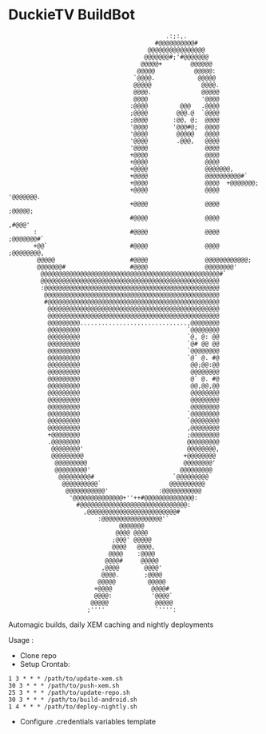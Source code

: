 # DuckieTV BuildBot #
                                                                                      
                                                                                      
                                                .:;:,.                                
                                             #@@@@@@@@@@#                             
                                           @@@@@@@@@@@@@@@@                           
                                          @@@@@@@#;'#@@@@@@@                          
                                         @@@@@+        @@@@@@                         
                                        @@@@@           @@@@@:                        
                                       `@@@@.            @@@@@                        
                                       @@@@@              @@@@.                       
                                       @@@@.              @@@@@                       
                                       @@@@               '@@@@                       
                                      :@@@@         @@@   .@@@@                       
                                      ;@@@@        @@@.@  `@@@@                       
                                      ;@@@@       :@@, @;  @@@@                       
                                      '@@@@       '@@@#@;  @@@@                       
                                      '@@@@        @@@@@   @@@@                       
                                      '@@@@        .@@@,   @@@@                       
                                      '@@@@                @@@@                       
                                      +@@@@                @@@@                       
                                      +@@@@                @@@@                       
                                      +@@@@                @@@@@@@,                   
                                      +@@@@                @@@@@@@@@@#`               
                                      +@@@@                @@@@  +@@@@@@@;            
                                      +@@@@                @@@@      '@@@@@@@.        
                                      +@@@@                @@@@          ;@@@@@;      
                                      #@@@@                @@@@           ,#@@@'      
           :                          #@@@@                @@@@       ;@@@@@@@#`      
           +@@`                       #@@@@                @@@@   ;@@@@@@@@,          
            @@@@@                     #@@@@                @@@@@@@@@@@@;              
            @@@@@@@#                  #@@@@                @@@@@@@@'                  
             @@@@@@@@@@@@@@@@@@@@@@@@@@@@@@@@@@@@@@@@@@@@@@@@@@#`                     
             @@@@@@@@@@@@@@@@@@@@@@@@@@@@@@@@@@@@@@@@@@@@@@@@@@                       
             :@@@@@@@@@@@@@@@@@@@@@@@@@@@@@@@@@@@@@@@@@@@@@@@@@                       
              @@@@@@@@@@@@@@@@@@@@@@@@@@@@@@@@@@@@@@@@@@@@@@@@@                       
              #@@@@@@@@@@@@@@@@@@@@@@@@@@@@@@@@@@@@@@@@@@@@@@@@                       
               @@@@@@@@@@@@@@@@@@@@@@@@@@@@@@@@@@@@@@@@@@@@@@@@                       
               @@@@@@@@@@@@@@@@@@@@@@@@@@@@@@@@@@@@@@@@@@@@@@@@                       
               @@@@@@@@@..............................,@@@@@@@@                       
               @@@@@@@@@                              `@@@@@@@@                       
               @@@@@@@@@                              `@, @: @@                       
               @@@@@@@@@                              `@# @@ @@                       
               @@@@@@@@@                              `@@@@@@@@                       
               @@@@@@@@@                              `@` @. #@                       
               @@@@@@@@@                               @@;@@:@@                       
               @@@@@@@@@                               @@@@@@@@                       
               @@@@@@@@@                               @` @. #@                       
               @@@@@@@@@                               @@,@@,@@                       
               @@@@@@@@@                               @@@@@@@@                       
               @@@@@@@@@                               @@@@@@@@                       
               @@@@@@@@@                               @@@@@@@@                       
               @@@@@@@@@                              `@@@@@@@@                       
               @@@@@@@@@                              `@@@@@@@@                       
               @@@@@@@@@                              ,@@@@@@@@                       
               +@@@@@@@@                              ;@@@@@@@@                       
               .@@@@@@@@                              @@@@@@@@@                       
                @@@@@@@@'                             @@@@@@@@,                       
                @@@@@@@@@                            +@@@@@@@@                        
                 @@@@@@@@@                           @@@@@@@@'                        
                 @@@@@@@@@'                         @@@@@@@@@                         
                  @@@@@@@@@#                      `@@@@@@@@@                          
                   @@@@@@@@@@`                   @@@@@@@@@@                           
                    @@@@@@@@@@@'              :@@@@@@@@@@@                            
                     '@@@@@@@@@@@@@@+''++#@@@@@@@@@@@@@@:                             
                       #@@@@@@@@@@@@@@@@@@@@@@@@@@@@@@:                               
                         ,@@@@@@@@@@@@@@@@@@@@@@@@@#                                  
                             :@@@@@@@@@@@@@@@@@'`                                     
                                   @@@@@@@                                            
                                  @@@@ @@@@                                           
                                 ;@@@' @@@@@                                          
                                 @@@@   @@@@,                                         
                                @@@@    :@@@@                                         
                               @@@@#     @@@@@                                        
                              ,@@@@       @@@@'                                       
                              @@@@.       ;@@@@                                       
                             @@@@@         @@@@@                                      
                            +@@@@           @@@@#                                     
                            @@@@:           '@@@@`                                    
                           @@@@@             @@@@@                                    
                          ;''''              `'''':                                   
                                                                                      
                                                                                 

Automagic builds, daily XEM caching and nightly deployments

Usage : 
- Clone repo
- Setup Crontab:
```
1 3 * * * /path/to/update-xem.sh
30 3 * * * /path/to/push-xem.sh
25 3 * * * /path/to/update-repo.sh
30 3 * * * /path/to/build-android.sh
1 4 * * * /path/to/deploy-nightly.sh
```
- Configure .credentials variables template
